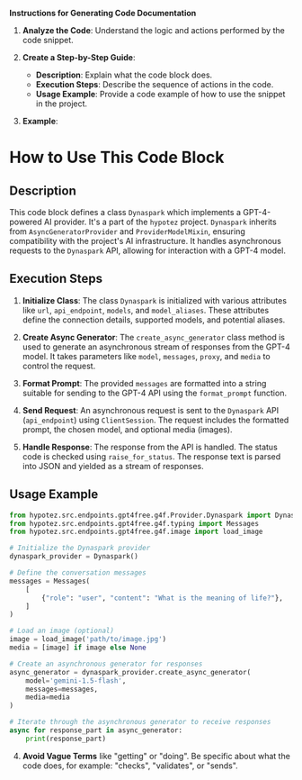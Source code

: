 **Instructions for Generating Code Documentation**

1. **Analyze the Code**: Understand the logic and actions performed by the code snippet.

2. **Create a Step-by-Step Guide**:
    - **Description**: Explain what the code block does.
    - **Execution Steps**: Describe the sequence of actions in the code.
    - **Usage Example**: Provide a code example of how to use the snippet in the project.

3. **Example**:

How to Use This Code Block
=========================================================================================

Description
-------------------------
This code block defines a class `Dynaspark` which implements a GPT-4-powered AI provider. It's a part of the `hypotez` project.  `Dynaspark` inherits from `AsyncGeneratorProvider` and `ProviderModelMixin`, ensuring compatibility with the project's AI infrastructure. It handles asynchronous requests to the `Dynaspark` API, allowing for interaction with a GPT-4 model.

Execution Steps
-------------------------
1. **Initialize Class**: The class `Dynaspark` is initialized with various attributes like `url`, `api_endpoint`, `models`, and `model_aliases`. These attributes define the connection details, supported models, and potential aliases.

2. **Create Async Generator**: The `create_async_generator` class method is used to generate an asynchronous stream of responses from the GPT-4 model. It takes parameters like `model`, `messages`, `proxy`, and `media` to control the request.

3. **Format Prompt**: The provided `messages` are formatted into a string suitable for sending to the GPT-4 API using the `format_prompt` function.

4. **Send Request**: An asynchronous request is sent to the `Dynaspark` API (`api_endpoint`) using `ClientSession`. The request includes the formatted prompt, the chosen model, and optional media (images).

5. **Handle Response**: The response from the API is handled. The status code is checked using `raise_for_status`. The response text is parsed into JSON and yielded as a stream of responses.

Usage Example
-------------------------

```python
from hypotez.src.endpoints.gpt4free.g4f.Provider.Dynaspark import Dynaspark
from hypotez.src.endpoints.gpt4free.g4f.typing import Messages
from hypotez.src.endpoints.gpt4free.g4f.image import load_image

# Initialize the Dynaspark provider
dynaspark_provider = Dynaspark()

# Define the conversation messages
messages = Messages(
    [
        {"role": "user", "content": "What is the meaning of life?"},
    ]
)

# Load an image (optional)
image = load_image('path/to/image.jpg')
media = [image] if image else None

# Create an asynchronous generator for responses
async_generator = dynaspark_provider.create_async_generator(
    model='gemini-1.5-flash', 
    messages=messages,
    media=media
)

# Iterate through the asynchronous generator to receive responses
async for response_part in async_generator:
    print(response_part)
```

4. **Avoid Vague Terms** like "getting" or "doing". Be specific about what the code does, for example: "checks", "validates", or "sends".